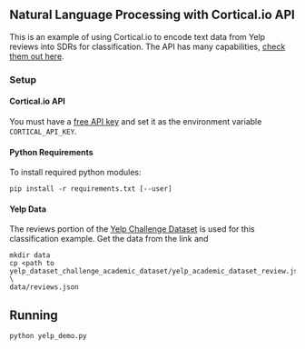 ## Natural Language Processing with Cortical.io API

This is an example of using Cortical.io to encode text data from Yelp reviews into SDRs for classification. The API has many capabilities, [check them out here](http://www.cortical.io/demos.html).

### Setup

#### Cortical.io API
You must have a [free API key](http://www.cortical.io/resources_apikey.html) and set it as the environment variable `CORTICAL_API_KEY`.

#### Python Requirements

To install required python modules:

    pip install -r requirements.txt [--user]

#### Yelp Data
The reviews portion of the [Yelp Challenge Dataset](https://www.yelp.com/dataset_challenge) is used for this classification example. Get the data from the link and 

	mkdir data
	cp <path to yelp_dataset_challenge_academic_dataset/yelp_academic_dataset_review.json> \
	data/reviews.json


## Running

	python yelp_demo.py

